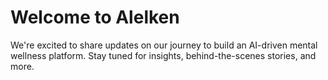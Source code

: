 # Welcome to Alelken

We're excited to share updates on our journey to build an AI-driven mental wellness platform. Stay tuned for insights, behind-the-scenes stories, and more.
